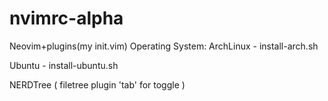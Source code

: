 # nvimrc-alpha
Neovim+plugins(my init.vim) 
Operating System: 
ArchLinux - install-arch.sh

Ubuntu - install-ubuntu.sh

NERDTree ( filetree plugin 'tab' for toggle )
